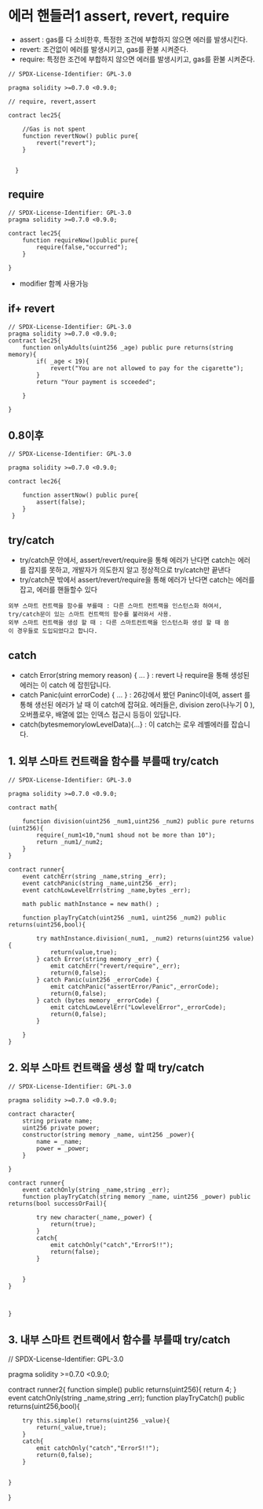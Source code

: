 # 에러 핸들러1 assert, revert, require 
- assert : gas를 다 소비한후, 특정한 조건에 부합하지 않으면 에러를 발생시킨다.
- revert: 조건없이 에러를 발생시키고, gas를 환불 시켜준다. 
- require: 특정한 조건에 부합하지 않으면 에러를 발생시키고, gas를 환불 시켜준다.

```solidity
// SPDX-License-Identifier: GPL-3.0

pragma solidity >=0.7.0 <0.9.0;

// require, revert,assert 

contract lec25{
    
    //Gas is not spent
    function revertNow() public pure{
        revert("revert");
    }

    
  }
```

## require
```solidity
// SPDX-License-Identifier: GPL-3.0
pragma solidity >=0.7.0 <0.9.0;

contract lec25{
    function requireNow()public pure{
        require(false,"occurred");
    }
 
}
```
- modifier 함꼐 사용가능
## if+ revert
```solidity
// SPDX-License-Identifier: GPL-3.0
pragma solidity >=0.7.0 <0.9.0;
contract lec25{
    function onlyAdults(uint256 _age) public pure returns(string memory){
        if( _age < 19){
            revert("You are not allowed to pay for the cigarette");
        }
        return "Your payment is scceeded";
        
    }
   
}
```

## 0.8이후
```solidity
// SPDX-License-Identifier: GPL-3.0

pragma solidity >=0.7.0 <0.9.0;

contract lec26{

    function assertNow() public pure{
        assert(false);
    }
 }
 ```

 ## try/catch
- try/catch문 안에서, assert/revert/require을 통해 에러가 난다면 catch는 에러를 잡지를 못하고, 개발자가 의도한지 알고 정상적으로 try/catch만 끝낸다
- try/catch문 밖에서 assert/revert/require을 통해 에러가 난다면 catch는 에러를 잡고, 에러를 핸들할수 있다
```
외부 스마트 컨트랙을 함수를 부를때 : 다른 스마트 컨트랙을 인스턴스화 하여서, try/catch문이 있는 스마트 컨트랙의 함수를 불러와서 사용.
외부 스마트 컨트랙을 생성 할 때 : 다른 스마트컨트랙을 인스턴스화 생성 할 때 씀
이 경우들로 도입되었다고 합니다.

```
## catch

- catch Error(string memory reason) { ... } : revert 나 require을 통해 생성된 에러는 이 catch 에 잡힌답니다.
- catch Panic(uint errorCode) { ... } : 26강에서 봤던 Paninc이네여, assert 를 통해 생선된 에러가 날 때 이 catch에 잡혀요. 에러들은, division zero(나누기 0 ), 오버플로우, 배열에 없는 인덱스 접근시 등등이 있답니다.
- catch(bytesmemorylowLevelData){...} : 이 catch는 로우 레벨에러를 잡습니다. 

## 1. 외부 스마트 컨트랙을 함수를 부를때 try/catch
```solidity
// SPDX-License-Identifier: GPL-3.0

pragma solidity >=0.7.0 <0.9.0;

contract math{
    
    function division(uint256 _num1,uint256 _num2) public pure returns (uint256){
        require(_num1<10,"num1 shoud not be more than 10");
        return _num1/_num2;
    }
}

contract runner{
    event catchErr(string _name,string _err);
    event catchPanic(string _name,uint256 _err);
    event catchLowLevelErr(string _name,bytes _err);
 
    math public mathInstance = new math() ;
    
    function playTryCatch(uint256 _num1, uint256 _num2) public returns(uint256,bool){
        
        try mathInstance.division(_num1, _num2) returns(uint256 value){
            return(value,true);
        } catch Error(string memory _err) {
            emit catchErr("revert/require",_err);
            return(0,false);
        } catch Panic(uint256 _errorCode) {
            emit catchPanic("assertError/Panic",_errorCode);
            return(0,false);
        } catch (bytes memory _errorCode) {
            emit catchLowLevelErr("LowlevelError",_errorCode);
            return(0,false);
        }
        
    } 
}
```

## 2. 외부 스마트 컨트랙을 생성 할 때 try/catch
```solidity
// SPDX-License-Identifier: GPL-3.0

pragma solidity >=0.7.0 <0.9.0;

contract character{
    string private name;
    uint256 private power;
    constructor(string memory _name, uint256 _power){
        name = _name;
        power = _power;
    }

}

contract runner{
    event catchOnly(string _name,string _err);
    function playTryCatch(string memory _name, uint256 _power) public returns(bool successOrFail){
        
        try new character(_name,_power) {
            return(true);
        }
        catch{
            emit catchOnly("catch","ErrorS!!");
            return(false);
        }
        
        
    } 
}



}
```
## 3. 내부 스마트 컨트랙에서 함수를 부를때 try/catch
// SPDX-License-Identifier: GPL-3.0

pragma solidity >=0.7.0 <0.9.0;


contract runner2{
    function simple() public returns(uint256){
        return 4;
    }
    event catchOnly(string _name,string _err);
    function playTryCatch() public returns(uint256,bool){
        
        try this.simple() returns(uint256 _value){
            return(_value,true);
        }
        catch{
            emit catchOnly("catch","ErrorS!!");
            return(0,false);
        }
        
        
    } 
}
```
